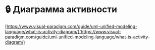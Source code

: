 # 🔒 Диаграмма активности

[https://www.visual-paradigm.com/guide/uml-unified-modeling-language/what-is-activity-diagram/](https://www.visual-paradigm.com/guide/uml-unified-modeling-language/what-is-activity-diagram/)
